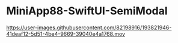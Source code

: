 # MiniApp88-SwiftUI-SemiModal

https://user-images.githubusercontent.com/82198916/193821946-41deaf12-5d51-4be4-9669-39040e4a1768.mov
